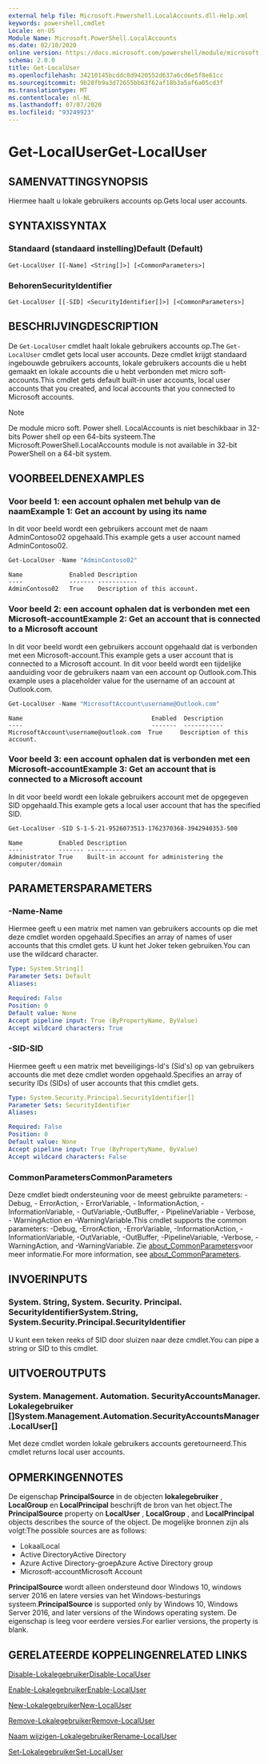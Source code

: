 ```yaml
---
external help file: Microsoft.Powershell.LocalAccounts.dll-Help.xml
keywords: powershell,cmdlet
Locale: en-US
Module Name: Microsoft.PowerShell.LocalAccounts
ms.date: 02/10/2020
online version: https://docs.microsoft.com/powershell/module/microsoft.powershell.localaccounts/get-localuser?view=powershell-5.1&WT.mc_id=ps-gethelp
schema: 2.0.0
title: Get-LocalUser
ms.openlocfilehash: 34210145bcddc8d9420552d637a6cd6e5f8e61cc
ms.sourcegitcommit: 9b28fb9a3d72655bb63f62af18b3a5af6a05cd3f
ms.translationtype: MT
ms.contentlocale: nl-NL
ms.lasthandoff: 07/07/2020
ms.locfileid: "93249923"
---
```

# <span data-ttu-id="30c9e-103">Get-LocalUser</span><span class="sxs-lookup"><span data-stu-id="30c9e-103">Get-LocalUser</span></span>

## <span data-ttu-id="30c9e-104">SAMENVATTING</span><span class="sxs-lookup"><span data-stu-id="30c9e-104">SYNOPSIS</span></span>
<span data-ttu-id="30c9e-105">Hiermee haalt u lokale gebruikers accounts op.</span><span class="sxs-lookup"><span data-stu-id="30c9e-105">Gets local user accounts.</span></span>

## <span data-ttu-id="30c9e-106">SYNTAXIS</span><span class="sxs-lookup"><span data-stu-id="30c9e-106">SYNTAX</span></span>

### <span data-ttu-id="30c9e-107">Standaard (standaard instelling)</span><span class="sxs-lookup"><span data-stu-id="30c9e-107">Default (Default)</span></span>

```
Get-LocalUser [[-Name] <String[]>] [<CommonParameters>]
```

### <span data-ttu-id="30c9e-108">Behoren</span><span class="sxs-lookup"><span data-stu-id="30c9e-108">SecurityIdentifier</span></span>

```
Get-LocalUser [[-SID] <SecurityIdentifier[]>] [<CommonParameters>]
```

## <span data-ttu-id="30c9e-109">BESCHRIJVING</span><span class="sxs-lookup"><span data-stu-id="30c9e-109">DESCRIPTION</span></span>

<span data-ttu-id="30c9e-110">De `Get-LocalUser` cmdlet haalt lokale gebruikers accounts op.</span><span class="sxs-lookup"><span data-stu-id="30c9e-110">The `Get-LocalUser` cmdlet gets local user accounts.</span></span> <span data-ttu-id="30c9e-111">Deze cmdlet krijgt standaard ingebouwde gebruikers accounts, lokale gebruikers accounts die u hebt gemaakt en lokale accounts die u hebt verbonden met micro soft-accounts.</span><span class="sxs-lookup"><span data-stu-id="30c9e-111">This cmdlet gets default built-in user accounts, local user accounts that you created, and local accounts that you connected to Microsoft accounts.</span></span>

> [!NOTE]
> <span data-ttu-id="30c9e-112">De module micro soft. Power shell. LocalAccounts is niet beschikbaar in 32-bits Power shell op een 64-bits systeem.</span><span class="sxs-lookup"><span data-stu-id="30c9e-112">The Microsoft.PowerShell.LocalAccounts module is not available in 32-bit PowerShell on a 64-bit system.</span></span>

## <span data-ttu-id="30c9e-113">VOORBEELDEN</span><span class="sxs-lookup"><span data-stu-id="30c9e-113">EXAMPLES</span></span>

### <span data-ttu-id="30c9e-114">Voor beeld 1: een account ophalen met behulp van de naam</span><span class="sxs-lookup"><span data-stu-id="30c9e-114">Example 1: Get an account by using its name</span></span>

<span data-ttu-id="30c9e-115">In dit voor beeld wordt een gebruikers account met de naam AdminContoso02 opgehaald.</span><span class="sxs-lookup"><span data-stu-id="30c9e-115">This example gets a user account named AdminContoso02.</span></span>

```powershell
Get-LocalUser -Name "AdminContoso02"
```

```Output
Name             Enabled Description
----             ------- -----------
AdminContoso02   True    Description of this account.
```

### <span data-ttu-id="30c9e-116">Voor beeld 2: een account ophalen dat is verbonden met een Microsoft-account</span><span class="sxs-lookup"><span data-stu-id="30c9e-116">Example 2: Get an account that is connected to a Microsoft account</span></span>

<span data-ttu-id="30c9e-117">In dit voor beeld wordt een gebruikers account opgehaald dat is verbonden met een Microsoft-account.</span><span class="sxs-lookup"><span data-stu-id="30c9e-117">This example gets a user account that is connected to a Microsoft account.</span></span> <span data-ttu-id="30c9e-118">In dit voor beeld wordt een tijdelijke aanduiding voor de gebruikers naam van een account op Outlook.com.</span><span class="sxs-lookup"><span data-stu-id="30c9e-118">This example uses a placeholder value for the username of an account at Outlook.com.</span></span>

```powershell
Get-LocalUser -Name "MicrosoftAccount\username@Outlook.com"
```

```Output
Name                                    Enabled  Description
----                                    -------  -----------
MicrosoftAccount\username@outlook.com  True     Description of this account.
```

### <span data-ttu-id="30c9e-119">Voor beeld 3: een account ophalen dat is verbonden met een Microsoft-account</span><span class="sxs-lookup"><span data-stu-id="30c9e-119">Example 3: Get an account that is connected to a Microsoft account</span></span>

<span data-ttu-id="30c9e-120">In dit voor beeld wordt een lokale gebruikers account met de opgegeven SID opgehaald.</span><span class="sxs-lookup"><span data-stu-id="30c9e-120">This example gets a local user account that has the specified SID.</span></span>

```powershell
Get-LocalUser -SID S-1-5-21-9526073513-1762370368-3942940353-500
```

```Output
Name          Enabled Description
----          ------- -----------
Administrator True    Built-in account for administering the computer/domain
```

## <span data-ttu-id="30c9e-121">PARAMETERS</span><span class="sxs-lookup"><span data-stu-id="30c9e-121">PARAMETERS</span></span>

### <span data-ttu-id="30c9e-122">-Name</span><span class="sxs-lookup"><span data-stu-id="30c9e-122">-Name</span></span>

<span data-ttu-id="30c9e-123">Hiermee geeft u een matrix met namen van gebruikers accounts op die met deze cmdlet worden opgehaald.</span><span class="sxs-lookup"><span data-stu-id="30c9e-123">Specifies an array of names of user accounts that this cmdlet gets.</span></span> <span data-ttu-id="30c9e-124">U kunt het Joker teken gebruiken.</span><span class="sxs-lookup"><span data-stu-id="30c9e-124">You can use the wildcard character.</span></span>

```yaml
Type: System.String[]
Parameter Sets: Default
Aliases:

Required: False
Position: 0
Default value: None
Accept pipeline input: True (ByPropertyName, ByValue)
Accept wildcard characters: True
```

### <span data-ttu-id="30c9e-125">-SID</span><span class="sxs-lookup"><span data-stu-id="30c9e-125">-SID</span></span>

<span data-ttu-id="30c9e-126">Hiermee geeft u een matrix met beveiligings-Id's (Sid's) op van gebruikers accounts die met deze cmdlet worden opgehaald.</span><span class="sxs-lookup"><span data-stu-id="30c9e-126">Specifies an array of security IDs (SIDs) of user accounts that this cmdlet gets.</span></span>

```yaml
Type: System.Security.Principal.SecurityIdentifier[]
Parameter Sets: SecurityIdentifier
Aliases:

Required: False
Position: 0
Default value: None
Accept pipeline input: True (ByPropertyName, ByValue)
Accept wildcard characters: False
```

### <span data-ttu-id="30c9e-127">CommonParameters</span><span class="sxs-lookup"><span data-stu-id="30c9e-127">CommonParameters</span></span>

<span data-ttu-id="30c9e-128">Deze cmdlet biedt ondersteuning voor de meest gebruikte parameters: -Debug, - ErrorAction, - ErrorVariable, - InformationAction, -InformationVariable, - OutVariable,-OutBuffer, - PipelineVariable - Verbose, - WarningAction en -WarningVariable.</span><span class="sxs-lookup"><span data-stu-id="30c9e-128">This cmdlet supports the common parameters: -Debug, -ErrorAction, -ErrorVariable, -InformationAction, -InformationVariable, -OutVariable, -OutBuffer, -PipelineVariable, -Verbose, -WarningAction, and -WarningVariable.</span></span> <span data-ttu-id="30c9e-129">Zie [about_CommonParameters](https://go.microsoft.com/fwlink/?LinkID=113216)voor meer informatie.</span><span class="sxs-lookup"><span data-stu-id="30c9e-129">For more information, see [about_CommonParameters](https://go.microsoft.com/fwlink/?LinkID=113216).</span></span>

## <span data-ttu-id="30c9e-130">INVOER</span><span class="sxs-lookup"><span data-stu-id="30c9e-130">INPUTS</span></span>

### <span data-ttu-id="30c9e-131">System. String, System. Security. Principal. SecurityIdentifier</span><span class="sxs-lookup"><span data-stu-id="30c9e-131">System.String, System.Security.Principal.SecurityIdentifier</span></span>

<span data-ttu-id="30c9e-132">U kunt een teken reeks of SID door sluizen naar deze cmdlet.</span><span class="sxs-lookup"><span data-stu-id="30c9e-132">You can pipe a string or SID to this cmdlet.</span></span>

## <span data-ttu-id="30c9e-133">UITVOER</span><span class="sxs-lookup"><span data-stu-id="30c9e-133">OUTPUTS</span></span>

### <span data-ttu-id="30c9e-134">System. Management. Automation. SecurityAccountsManager. Lokalegebruiker []</span><span class="sxs-lookup"><span data-stu-id="30c9e-134">System.Management.Automation.SecurityAccountsManager.LocalUser[]</span></span>

<span data-ttu-id="30c9e-135">Met deze cmdlet worden lokale gebruikers accounts geretourneerd.</span><span class="sxs-lookup"><span data-stu-id="30c9e-135">This cmdlet returns local user accounts.</span></span>

## <span data-ttu-id="30c9e-136">OPMERKINGEN</span><span class="sxs-lookup"><span data-stu-id="30c9e-136">NOTES</span></span>

<span data-ttu-id="30c9e-137">De eigenschap **PrincipalSource** in de objecten **lokalegebruiker** , **LocalGroup** en **LocalPrincipal** beschrijft de bron van het object.</span><span class="sxs-lookup"><span data-stu-id="30c9e-137">The **PrincipalSource** property on **LocalUser** , **LocalGroup** , and **LocalPrincipal** objects describes the source of the object.</span></span> <span data-ttu-id="30c9e-138">De mogelijke bronnen zijn als volgt:</span><span class="sxs-lookup"><span data-stu-id="30c9e-138">The possible sources are as follows:</span></span>

- <span data-ttu-id="30c9e-139">Lokaal</span><span class="sxs-lookup"><span data-stu-id="30c9e-139">Local</span></span>
- <span data-ttu-id="30c9e-140">Active Directory</span><span class="sxs-lookup"><span data-stu-id="30c9e-140">Active Directory</span></span>
- <span data-ttu-id="30c9e-141">Azure Active Directory-groep</span><span class="sxs-lookup"><span data-stu-id="30c9e-141">Azure Active Directory group</span></span>
- <span data-ttu-id="30c9e-142">Microsoft-account</span><span class="sxs-lookup"><span data-stu-id="30c9e-142">Microsoft Account</span></span>

<span data-ttu-id="30c9e-143">**PrincipalSource** wordt alleen ondersteund door Windows 10, windows server 2016 en latere versies van het Windows-besturings systeem.</span><span class="sxs-lookup"><span data-stu-id="30c9e-143">**PrincipalSource** is supported only by Windows 10, Windows Server 2016, and later versions of the Windows operating system.</span></span> <span data-ttu-id="30c9e-144">De eigenschap is leeg voor eerdere versies.</span><span class="sxs-lookup"><span data-stu-id="30c9e-144">For earlier versions, the property is blank.</span></span>

## <span data-ttu-id="30c9e-145">GERELATEERDE KOPPELINGEN</span><span class="sxs-lookup"><span data-stu-id="30c9e-145">RELATED LINKS</span></span>

[<span data-ttu-id="30c9e-146">Disable-Lokalegebruiker</span><span class="sxs-lookup"><span data-stu-id="30c9e-146">Disable-LocalUser</span></span>](Disable-LocalUser.md)

[<span data-ttu-id="30c9e-147">Enable-Lokalegebruiker</span><span class="sxs-lookup"><span data-stu-id="30c9e-147">Enable-LocalUser</span></span>](Enable-LocalUser.md)

[<span data-ttu-id="30c9e-148">New-Lokalegebruiker</span><span class="sxs-lookup"><span data-stu-id="30c9e-148">New-LocalUser</span></span>](New-LocalUser.md)

[<span data-ttu-id="30c9e-149">Remove-Lokalegebruiker</span><span class="sxs-lookup"><span data-stu-id="30c9e-149">Remove-LocalUser</span></span>](Remove-LocalUser.md)

[<span data-ttu-id="30c9e-150">Naam wijzigen-Lokalegebruiker</span><span class="sxs-lookup"><span data-stu-id="30c9e-150">Rename-LocalUser</span></span>](Rename-LocalUser.md)

[<span data-ttu-id="30c9e-151">Set-Lokalegebruiker</span><span class="sxs-lookup"><span data-stu-id="30c9e-151">Set-LocalUser</span></span>](Set-LocalUser.md)
